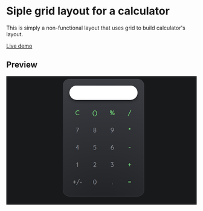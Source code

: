# Siple grid layout for a calculator

This is simply a non-functional layout that uses grid to build calculator's layout.

[Live demo](https://frontend-dan.github.io/calculator-grid-layout)

## Preview

![Preview image of the layout](https://github.com/frontend-dan/calculator-grid-layout/blob/main/Preview.png?raw=true)
